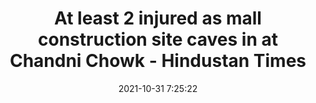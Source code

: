 ---
"title": "At least 2 injured as mall construction site caves in at Chandni Chowk - Hindustan Times"
"date": "2021-10-31 7:25:22"
"feed_name": "GOOGLENEWSCONSTRUCTION"
"feed_website": "https://news.google.com/search?q=construction%2Bincident&hl=en-US&gl=US&ceid=US:en"
"feed_rss": "https://news.google.com/rss/search?q=construction%2Bincident&hl=en-US&gl=US&ceid=US:en"
"link": "https://www.hindustantimes.com/cities/delhi-news/at-least-two-injured-in-collapse-of-temporary-shelters-as-earth-caves-in-101635665123056.html"
"source": "{'href': 'https://www.hindustantimes.com', 'title': 'Hindustan Times'}"
"file": "_posts/2021-1-1-41f59606d06de7569e8fa242b5edf5f2c9d0c88c.md"
"accident": "1"
"drilling": "0"
"dead": "0"
"injured": "2"
"arrested": "0"
"place": "chandni chowk"
"where": "unknown site"
"causes": "collapse"
"place_uri": "http://en.wikipedia.org/wiki/Chandni_Chowk"
---